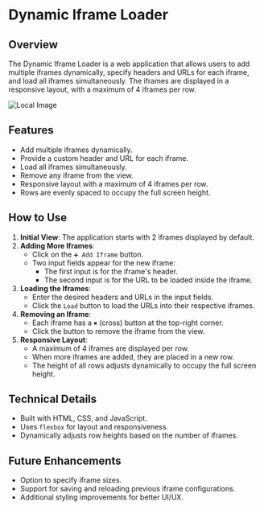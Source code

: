 # Dynamic Iframe Loader

## Overview
The Dynamic Iframe Loader is a web application that allows users to add multiple iframes dynamically, specify headers and URLs for each iframe, and load all iframes simultaneously. The iframes are displayed in a responsive layout, with a maximum of 4 iframes per row.

![Local Image](./iframe-loader.gif)

## Features
- Add multiple iframes dynamically.
- Provide a custom header and URL for each iframe.
- Load all iframes simultaneously.
- Remove any iframe from the view.
- Responsive layout with a maximum of 4 iframes per row.
- Rows are evenly spaced to occupy the full screen height.

## How to Use
1. **Initial View**: The application starts with 2 iframes displayed by default.
2. **Adding More Iframes**:
   - Click on the `➕ Add Iframe` button.
   - Two input fields appear for the new iframe:
     - The first input is for the iframe's header.
     - The second input is for the URL to be loaded inside the iframe.
3. **Loading the Iframes**:
   - Enter the desired headers and URLs in the input fields.
   - Click the `Load` button to load the URLs into their respective iframes.
4. **Removing an Iframe**:
   - Each iframe has a `✖` (cross) button at the top-right corner.
   - Click the button to remove the iframe from the view.
5. **Responsive Layout**:
   - A maximum of 4 iframes are displayed per row.
   - When more iframes are added, they are placed in a new row.
   - The height of all rows adjusts dynamically to occupy the full screen height.



## Technical Details
- Built with HTML, CSS, and JavaScript.
- Uses `flexbox` for layout and responsiveness.
- Dynamically adjusts row heights based on the number of iframes.

## Future Enhancements
- Option to specify iframe sizes.
- Support for saving and reloading previous iframe configurations.
- Additional styling improvements for better UI/UX.

